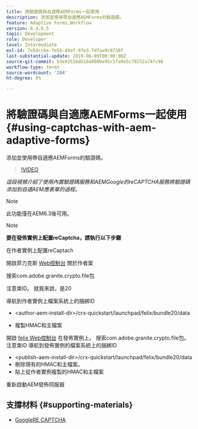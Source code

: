 ```yaml
---
title: 將驗證碼與自適應AEMForms一起使用
description: 添加並使用帶自適應AEMForms的驗證碼。
feature: Adaptive Forms,Workflow
version: 6.4,6.5
topic: Development
role: Developer
level: Intermediate
exl-id: 7e5dcc6e-fe56-49af-97e3-7dfaa9c8738f
last-substantial-update: 2019-06-09T00:00:00Z
source-git-commit: b3e9251bdb18a008be95c1fa9e5c79252a74fc98
workflow-type: tm+mt
source-wordcount: '204'
ht-degree: 0%

---
```


# 將驗證碼與自適應AEMForms一起使用{#using-captchas-with-aem-adaptive-forms}

添加並使用帶自適應AEMForms的驗證碼。

>[!VIDEO](https://video.tv.adobe.com/v/18336?quality=12&learn=on)

*這段視頻介紹了使用內置驗證碼服務和AEMGoogle的reCAPTCHA服務將驗證碼添加到自適AEM應表單的過程。*

>[!NOTE]
>
>此功能僅在AEM6.3後可用。

>[!NOTE]
>
>**要在發佈實例上配置reCaptcha，請執行以下步驟**
>
>在作者實例上配置reCaptach
>
>開啟菲力克斯 [Web控制台](http://localhost:4502/system/console/bundles) 關於作者案
>
>搜索com.adobe.granite.crypto.file包
>
>注意束ID。 就我來說，是20
>
>導航到作者實例上檔案系統上的捆綁ID
>
>* &lt;author-aem-install-dir>/crx-quickstart/launchpad/felix/bundle20/data
* 複製HMAC和主檔案
>
開啟 [felix Web控制台](http://localhost:4502/system/console/bundles) 在發佈實例上。 搜索com.adobe.granite.crypto.file包。 注意束ID
導航到發佈實例的檔案系統上的捆綁ID
* &lt;publish-aem-install-dir>/crx-quickstart/launchpad/felix/bundle20/data
* 刪除現有的HMAC和主檔案。
* 貼上從作者實例複製的HMAC和主檔案
>
重新啟動AEM發佈伺服器

## 支撐材料 {#supporting-materials}

* [GoogleRE CAPTCHA](https://www.google.com/recaptcha)
